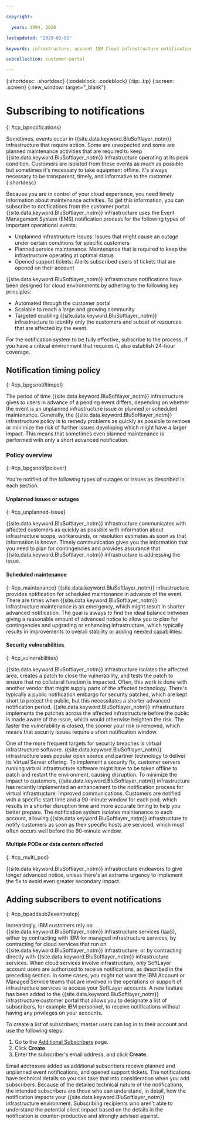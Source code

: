 ```yaml
---

copyright:

  years: 1994, 2020

lastupdated: "2020-02-05"

keywords: infrastructure, account IBM Cloud infrastructure notifications, unplanned infrastructure issues, notifications 

subcollection: customer-portal

---
```


{:shortdesc: .shortdesc}
{:codeblock: .codeblock}
{:tip: .tip}
{:screen: .screen}
{:new_window: target="_blank"}


# Subscribing to notifications
{: #cp_bpnotifications}

Sometimes, events occur in {{site.data.keyword.BluSoftlayer_notm}} infrastructure that require action. Some are unexpected and some are planned maintenance activities that are required to keep {{site.data.keyword.BluSoftlayer_notm}} infrastructure operating at its peak condition. Customers are isolated from these events as much as possible but sometimes it's necessary to take equipment offline. It's always necessary to be transparent, timely, and informative to the customer.
{:shortdesc}

Because you are in control of your cloud experience, you need timely information about maintenance activities. To get this information, you can subscribe to notifications from the customer portal. {{site.data.keyword.BluSoftlayer_notm}} infrastructure uses the Event Management System (EMS) notification process for the following types of important operational events:
* Unplanned infrastructure issues: Issues that might cause an outage under certain conditions for specific customers
* Planned service maintenance: Maintenance that is required to keep the infrastructure operating at optimal status
* Opened support tickets: Alerts subscribed users of tickets that are opened on their account

{{site.data.keyword.BluSoftlayer_notm}} infrastructure notifications have been designed for cloud environments by adhering to the following key principles:
* Automated through the customer portal
* Scalable to reach a large and growing community
* Targeted enabling {{site.data.keyword.BluSoftlayer_notm}} infrastructure to identify only the customers and subset of resources that are affected by the event.

For the notification system to be fully effective, subscribe to the process. If you have a critical environment that requires it, also establish 24-hour coverage.


## Notification timing policy
{: #cp_bpgsnotiftimpol}

The period of time {{site.data.keyword.BluSoftlayer_notm}} infrastructure gives to users in advance of a pending event differs, depending on whether the event is an unplanned infrastructure issue or planned or scheduled maintenance. Generally, the {{site.data.keyword.BluSoftlayer_notm}} infrastructure policy is to remedy problems as quickly as possible to remove or minimize the risk of further issues developing which might have a larger impact. This means that sometimes even planned maintenance is performed with only a short advanced notification.

### Policy overview
{: #cp_bpgsnotifpolover}

You're notified of the following types of outages or issues as described in each section.

#### Unplanned issues or outages
{: #cp_unplanned-issue}

{{site.data.keyword.BluSoftlayer_notm}} infrastructure communicates with affected customers as quickly as possible with information about infrastructure scope, workarounds, or resolution estimates as soon as that information is known. Timely communication gives you the information that you need to plan for contingencies and provides assurance that {{site.data.keyword.BluSoftlayer_notm}} infrastructure is addressing the issue.

#### Scheduled maintenance
{: #cp_maintenance}
{{site.data.keyword.BluSoftlayer_notm}} infrastructure provides notification for scheduled maintenance in advance of the event. There are times when {{site.data.keyword.BluSoftlayer_notm}} infrastructure maintenance is an emergency, which might result in shorter advanced notification. The goal is always to find the ideal balance between giving a reasonable amount of advanced notice to allow you to plan for contingencies and upgrading or enhancing infrastructure, which typically results in improvements to overall stability or adding needed capabilities.

#### Security vulnerabilities
{: #cp_vulnerabilities}

{{site.data.keyword.BluSoftlayer_notm}} infrastructure isolates the affected area, creates a patch to close the vulnerability, and tests the patch to ensure that no collateral function is impacted. Often, this work is done with another vendor that might supply parts of the affected technology. There's typically a public notification embargo for security patches, which are kept short to protect the public, but this necessitates a shorter advanced notification period. {{site.data.keyword.BluSoftlayer_notm}} infrastructure implements the patches across the affected infrastructure before the public is made aware of the issue, which would otherwise heighten the risk. The faster the vulnerability is closed, the sooner your risk is removed, which means that security issues require a short notification window.

One of the more frequent targets for security breaches is virtual infrastructure software. {{site.data.keyword.BluSoftlayer_notm}} infrastructure uses popular open source and partner technology to deliver its Virtual Server offering. To implement a security fix, customer servers running virtual infrastructure software might have to be taken offline to patch and restart the environment, causing disruption. To minimize the impact to customers, {{site.data.keyword.BluSoftlayer_notm}} infrastructure has recently implemented an enhancement to the notification process for virtual infrastructure: Improved communications. Customers are notified with a specific start time and a 90-minute window for each pod, which results in a shorter disruption time and more accurate timing to help you better prepare. The notification system isolates maintenance to each account, allowing {{site.data.keyword.BluSoftlayer_notm}} infrastructure to notify customers as soon as their specific hosts are serviced, which most often occurs well before the 90-minute window.

#### Multiple PODs or data centers affected
{: #cp_multi_pod}

{{site.data.keyword.BluSoftlayer_notm}} infrastructure endeavors to give longer advanced notice, unless there's an extreme urgency to implement the fix to avoid even greater secondary impact.


## Adding subscribers to event notifications
{: #cp_bpaddsub2eventnotcp}

Increasingly, IBM customers rely on {{site.data.keyword.BluSoftlayer_notm}} infrastructure services (IaaS), either by contracting with IBM for managed infrastructure services, by contracting for cloud services that run on {{site.data.keyword.BluSoftlayer_notm}} infrastructure, or by contracting directly with {{site.data.keyword.BluSoftlayer_notm}} infrastructure services. When cloud services involve infrastructure, only SoftLayer account users are authorized to receive notifications, as described in the preceding section. In some cases, you might not want the IBM Account or Managed Service teams that are involved in the operations or support of infrastructure services to access your SoftLayer accounts. A new feature has been added to the {{site.data.keyword.BluSoftlayer_notm}} infrastructure customer portal that allows you to designate a list of subscribers, for example IBM personnel, to receive notifications without having any privileges on your accounts.

To create a list of subscribers, master users can log in to their account and use the following steps:
1. Go to the [Additional Subscribers](https://cloud.ibm.com/classic/support/subscribers) page.
2. Click **Create**.
2. Enter the subscriber's email address, and click **Create**.

Email addresses added as additional subscribers receive planned and unplanned event notifications, and opened support tickets. The notifications have technical details so you can take that into consideration when you add subscribers. Because of the detailed technical nature of the notifications, the intended subscribers are those who can understand, in detail, how the notification impacts your {{site.data.keyword.BluSoftlayer_notm}} infrastructure environment. Subscribing recipients who aren't able to understand the potential client impact based on the details in the notification is counter-productive and strongly advised against.
